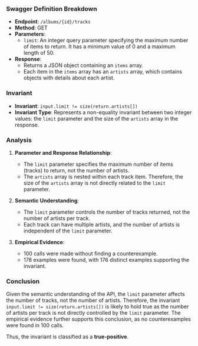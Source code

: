 ### Swagger Definition Breakdown

- **Endpoint**: `/albums/{id}/tracks`
- **Method**: GET
- **Parameters**:
  - `limit`: An integer query parameter specifying the maximum number of items to return. It has a minimum value of 0 and a maximum length of 50.
- **Response**:
  - Returns a JSON object containing an `items` array.
  - Each item in the `items` array has an `artists` array, which contains objects with details about each artist.

### Invariant

- **Invariant**: `input.limit != size(return.artists[])`
- **Invariant Type**: Represents a non-equality invariant between two integer values: the `limit` parameter and the size of the `artists` array in the response.

### Analysis

1. **Parameter and Response Relationship**:
   - The `limit` parameter specifies the maximum number of items (tracks) to return, not the number of artists.
   - The `artists` array is nested within each track item. Therefore, the size of the `artists` array is not directly related to the `limit` parameter.

2. **Semantic Understanding**:
   - The `limit` parameter controls the number of tracks returned, not the number of artists per track.
   - Each track can have multiple artists, and the number of artists is independent of the `limit` parameter.

3. **Empirical Evidence**:
   - 100 calls were made without finding a counterexample.
   - 178 examples were found, with 176 distinct examples supporting the invariant.

### Conclusion

Given the semantic understanding of the API, the `limit` parameter affects the number of tracks, not the number of artists. Therefore, the invariant `input.limit != size(return.artists[])` is likely to hold true as the number of artists per track is not directly controlled by the `limit` parameter. The empirical evidence further supports this conclusion, as no counterexamples were found in 100 calls.

Thus, the invariant is classified as a **true-positive**.

